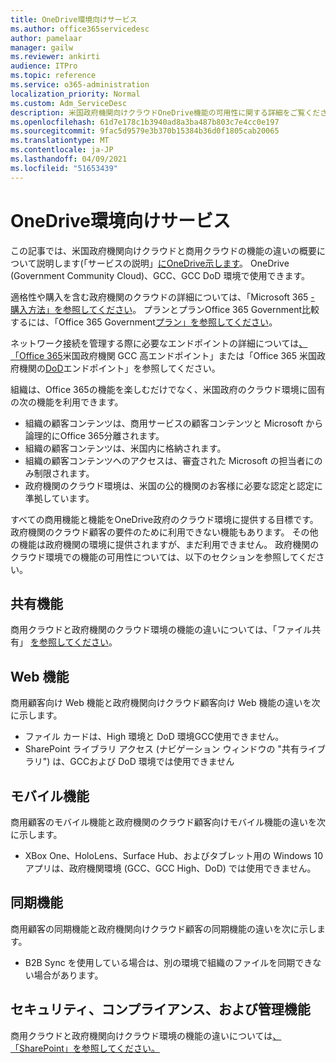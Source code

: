 ```yaml
---
title: OneDrive環境向けサービス
ms.author: office365servicedesc
author: pamelaar
manager: gailw
ms.reviewer: ankirti
audience: ITPro
ms.topic: reference
ms.service: o365-administration
localization_priority: Normal
ms.custom: Adm_ServiceDesc
description: 米国政府機関向けクラウドOneDrive機能の可用性に関する詳細をご覧ください。
ms.openlocfilehash: 61d7e178c1b3940ad8a3ba487b803c7e4cc0e197
ms.sourcegitcommit: 9fac5d9579e3b370b15384b36d0f1805cab20065
ms.translationtype: MT
ms.contentlocale: ja-JP
ms.lasthandoff: 04/09/2021
ms.locfileid: "51653439"
---
```

# <a name="onedrive-for-us-government-environments"></a>OneDrive環境向けサービス

この記事では、米国政府機関向けクラウドと商用クラウドの機能の違いの概要について説明します(「サービスの説明」[にOneDrive示します](../../onedrive-for-business-service-description.md)。 OneDrive (Government Community Cloud)、GCC、GCC DoD 環境で使用できます。 

適格性や購入を含む政府機関のクラウドの詳細については、「Microsoft 365 [- 購入方法」を参照してください](./microsoft-365-government-how-to-buy.md)。 プランとプランOffice 365 Government比較するには、「Office 365 Government[プラン」を参照してください](https://www.microsoft.com/microsoft-365/government/compare-office-365-government-plans?rtc=1#EligibilityRequirements)。

ネットワーク接続を管理する際に必要なエンドポイントの詳細については[、「Office 365](/office365/enterprise/office-365-u-s-government-gcc-high-endpoints#sharepoint-online-and-onedrive-for-business)米国政府機関 GCC 高エンドポイント」または「Office 365 米国政府機関の[DoD](/office365/enterprise/office-365-u-s-government-dod-endpoints#sharepoint-online-and-onedrive-for-business)エンドポイント」を参照してください。

組織は、Office 365の機能を楽しむだけでなく、米国政府のクラウド環境に固有の次の機能を利用できます。

-   組織の顧客コンテンツは、商用サービスの顧客コンテンツと Microsoft から論理的にOffice 365分離されます。
-   組織の顧客コンテンツは、米国内に格納されます。
-   組織の顧客コンテンツへのアクセスは、審査された Microsoft の担当者にのみ制限されます。
-   政府機関のクラウド環境は、米国の公的機関のお客様に必要な認定と認定に準拠しています。

すべての商用機能と機能をOneDrive政府のクラウド環境に提供する目標です。 政府機関のクラウド顧客の要件のために利用できない機能もあります。 その他の機能は政府機関の環境に提供されますが、まだ利用できません。 政府機関のクラウド環境での機能の可用性については、以下のセクションを参照してください。

## <a name="sharing-features"></a>共有機能

商用クラウドと政府機関のクラウド環境の機能の違いについては、「ファイル共有」 [を参照してください](./gcc-high-and-dod.md#file-sharing)。

## <a name="web-features"></a>Web 機能

商用顧客向け Web 機能と政府機関向けクラウド顧客向け Web 機能の違いを次に示します。

- ファイル カードは、High 環境と DoD 環境GCC使用できません。
- SharePoint ライブラリ アクセス (ナビゲーション ウィンドウの "共有ライブラリ") は、GCCおよび DoD 環境では使用できません

## <a name="mobile-features"></a>モバイル機能

商用顧客のモバイル機能と政府機関のクラウド顧客向けモバイル機能の違いを次に示します。

- XBox One、HoloLens、Surface Hub、およびタブレット用の Windows 10 アプリは、政府機関環境 (GCC、GCC High、DoD) では使用できません。

## <a name="sync-features"></a>同期機能

商用顧客の同期機能と政府機関向けクラウド顧客の同期機能の違いを次に示します。

- B2B Sync を使用している場合は、別の環境で組織のファイルを同期できない場合があります。

## <a name="security-compliance-and-administration-features"></a>セキュリティ、コンプライアンス、および管理機能

商用クラウドと政府機関向けクラウド環境の機能の違いについては[、「SharePoint」を参照してください。](sharepoint.md)